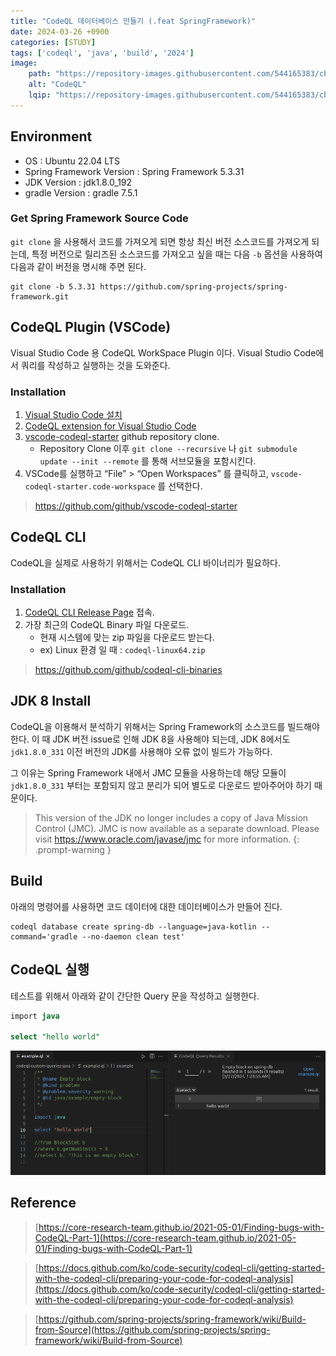 ```yaml
---
title: "CodeQL 데이터베이스 만들기 (.feat SpringFramework)"
date: 2024-03-26 +0900
categories: [STUDY]
tags: ['codeql', 'java', 'build', '2024']
image:
    path: "https://repository-images.githubusercontent.com/544165383/cbbbd7f2-52fe-4383-b14c-0d7ec0df35ee"
    alt: "CodeQL"
    lqip: "https://repository-images.githubusercontent.com/544165383/cbbbd7f2-52fe-4383-b14c-0d7ec0df35ee"
---
```


## Environment
- OS : Ubuntu 22.04 LTS
- Spring Framework Version : Spring Framework 5.3.31
- JDK Version : jdk1.8.0_192
- gradle Version : gradle 7.5.1

### Get Spring Framework Source Code
`git clone` 을 사용해서 코드를 가져오게 되면 항상 최신 버전 소스코드를 가져오게 되는데, 특정 버전으로 릴리즈된 소스코드를 가져오고 싶을 때는 다음 `-b` 옵션을 사용하여 다음과 같이 버전을 명시해 주면 된다.
```
git clone -b 5.3.31 https://github.com/spring-projects/spring-framework.git
```

## CodeQL Plugin (VSCode)

Visual Studio Code 용 CodeQL WorkSpace Plugin 이다. Visual Studio Code에서 쿼리를 작성하고 실행하는 것을 도와준다.

### Installation

1. [Visual Studio Code 설치](https://code.visualstudio.com/)
2. [CodeQL extension for Visual Studio Code](https://marketplace.visualstudio.com/items?itemName=github.vscode-codeql)
3. [vscode-codeql-starter](https://github.com/github/vscode-codeql-starter) github repository clone.
    - Repository Clone 이후 `git clone --recursive` 나 `git submodule update --init --remote` 를 통해 서브모듈을 포함시킨다.
4. VSCode를 실행하고 “File” > “Open Workspaces” 를 클릭하고, `vscode-codeql-starter.code-workspace` 를 선택한다.

> https://github.com/github/vscode-codeql-starter

## CodeQL CLI

CodeQL을 실제로 사용하기 위해서는 CodeQL CLI 바이너리가 필요하다.

### Installation

1. [CodeQL CLI Release Page](https://github.com/github/codeql-cli-binaries/releases) 접속.
2. 가장 최근의 CodeQL Binary 파일 다운로드.
    - 현재 시스템에 맞는 zip 파일을 다운로드 받는다.
    - ex) Linux 환경 일 때 : `codeql-linux64.zip`

> https://github.com/github/codeql-cli-binaries 

## JDK 8 Install

CodeQL을 이용해서 분석하기 위해서는 Spring Framework의 소스코드를 빌드해야 한다. 이 때 JDK 버전 issue로 인해 JDK 8을 사용해야 되는데, JDK 8에서도 `jdk1.8.0_331` 이전 버전의 JDK를 사용해야 오류 없이 빌드가 가능하다.

그 이유는 Spring Framework 내에서 JMC 모듈을 사용하는데 해당 모듈이 `jdk1.8.0_331` 부터는 포함되지 않고 분리가 되어 별도로 다운로드 받아주어야 하기 때문이다.


> This version of the JDK no longer includes a copy of Java Mission Control (JMC). JMC is now available as a separate download. Please visit https://www.oracle.com/javase/jmc for more information.
{: .prompt-warning }

## Build

아래의 명령어를 사용하면 코드 데이터에 대한 데이터베이스가 만들어 진다.

```
codeql database create spring-db --language=java-kotlin --command='gradle --no-daemon clean test'
```

## CodeQL 실행

테스트를 위해서 아래와 같이 간단한 Query 문을 작성하고 실행한다.

```sql
import java

select "hello world"
```

![Untitled](/assets/img/posts/Codeql_springframework/Untitled.png)

## Reference

> [https://core-research-team.github.io/2021-05-01/Finding-bugs-with-CodeQL-Part-1](https://core-research-team.github.io/2021-05-01/Finding-bugs-with-CodeQL-Part-1)

> [https://docs.github.com/ko/code-security/codeql-cli/getting-started-with-the-codeql-cli/preparing-your-code-for-codeql-analysis](https://docs.github.com/ko/code-security/codeql-cli/getting-started-with-the-codeql-cli/preparing-your-code-for-codeql-analysis)

> [https://github.com/spring-projects/spring-framework/wiki/Build-from-Source](https://github.com/spring-projects/spring-framework/wiki/Build-from-Source)